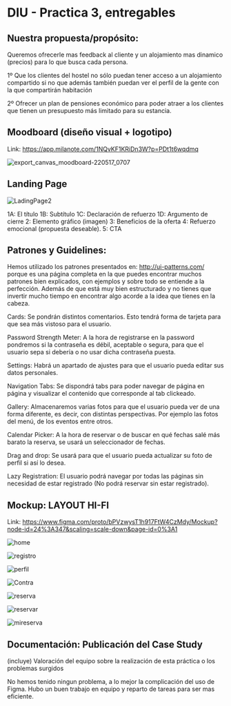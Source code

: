 # DIU - Practica 3, entregables

## Nuestra propuesta/propósito:

Queremos ofrecerle mas feedback al cliente y un
alojamiento mas dinamico (precios) para lo que busca cada persona.

1º Que los clientes del hostel no sólo puedan tener
acceso a un alojamiento compartido si no que además también
puedan ver el perfil de la gente con la que compartirán
habitación

2º Ofrecer un plan de pensiones económico
para poder atraer a los clientes que tienen un
presupuesto más limitado para su estancia.

## Moodboard (diseño visual + logotipo)   

Link: https://app.milanote.com/1NQvKF1KRiDn3W?p=PDt1t6wqdmq

![export_canvas_moodboard-220517_0707](https://user-images.githubusercontent.com/101646040/168750250-54dfe91e-5560-490c-8e3b-ab33e91575c8.png)

## Landing Page
![LadingPage2](https://user-images.githubusercontent.com/101646040/168755009-aa49e166-ac0e-469b-b718-bed9178ce136.jpg)

 1A: El título
	1B: Subtítulo
	1C: Declaración de refuerzo
	1D: Argumento de cierre
	2: Elemento gráfico (imagen)
	3: Beneficios de la oferta
	4: Refuerzo emocional (propuesta deseable).
	5: CTA

## Patrones y Guidelines:

Hemos utilizado los patrones presentados en: http://ui-patterns.com/ porque es una página
completa en la que puedes encontrar muchos patrones bien explicados, con ejemplos y
sobre todo se entiende a la perfección. Además de que está muy bien estructurado y no
tienes que invertir mucho tiempo en encontrar algo acorde a la idea que tienes en la cabeza.

Cards: Se pondrán distintos comentarios. Esto tendrá forma de tarjeta para que sea más vistoso para el usuario.

Password Strength Meter: A la hora de registrarse en la password pondremos si la contraseña es débil, aceptable o segura, para que el usuario sepa si debería o no usar dicha contraseña puesta.

Settings: Habrá un apartado de ajustes para que el usuario pueda editar sus datos personales.

Navigation Tabs: Se dispondrá tabs para poder navegar de página en página y visualizar el contenido que corresponde al tab clickeado.

Gallery: Almacenaremos varias fotos para que el usuario pueda ver de una forma diferente, es decir, con distintas perspectivas. Por ejemplo las fotos del menú, de los eventos entre otros.

Calendar Picker: A la hora de reservar o de buscar en qué fechas salé más barato la reserva, se usará un seleccionador de fechas.

Drag and drop: Se usará para que el usuario pueda actualizar su foto de perfil si así lo desea.

Lazy Registration: El usuario podrá navegar por todas las páginas sin necesidad de estar registrado (No podrá reservar sin estar registrado).


## Mockup: LAYOUT HI-FI

Link: https://www.figma.com/proto/bPVzwysT1h917FtW4CzMdy/Mockup?node-id=24%3A347&scaling=scale-down&page-id=0%3A1

![home](https://user-images.githubusercontent.com/101646040/168750299-56bb55e1-6a0a-4fcf-8421-f8306ceb934e.png)

![registro](https://user-images.githubusercontent.com/101646040/168750317-cb092166-a9bf-45c8-8859-6e41aabedc63.png)

![perfil](https://user-images.githubusercontent.com/101646040/168750336-20fec323-bbd8-4077-820b-fb9cecccbf05.png)

![Contra](https://user-images.githubusercontent.com/101646040/168750471-b00fd4b5-dac4-4c56-bf20-9a8410cab211.png)

![reserva](https://user-images.githubusercontent.com/101646040/168750426-bfa7ff48-f4d5-4946-97e8-cd77d5d6463c.png)

![reservar](https://user-images.githubusercontent.com/101646040/168750374-a9749699-c542-4cd5-86c5-ea19894bc36e.png)

![mireserva](https://user-images.githubusercontent.com/101646040/168750383-be6008ad-2fbc-4464-bdc2-03958d0b8963.png)

## Documentación: Publicación del Case Study


(incluye) Valoración del equipo sobre la realización de esta práctica o los problemas surgidos
 
 No hemos tenido ningun problema, a lo mejor la complicación del uso de Figma. 
 Hubo un buen trabajo en equipo y reparto de tareas para ser mas eficiente.
 
